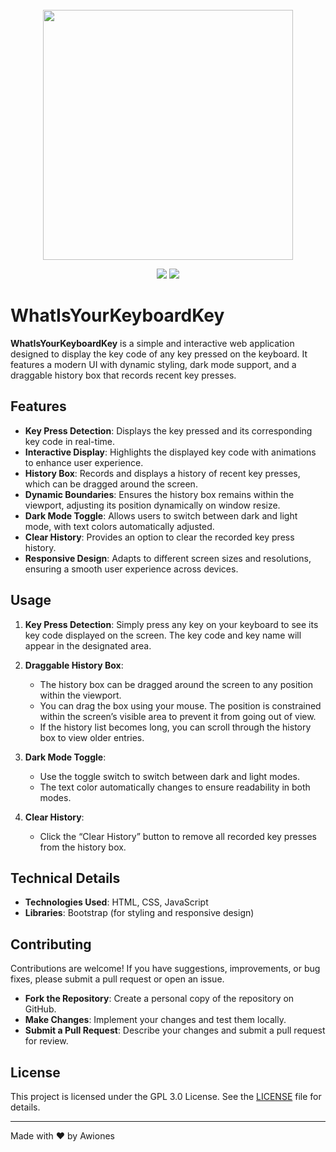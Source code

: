 <div align="center">
  <br>
  <img src="logo-icon.png" alt="" width="400px;">
</div>
<p align="center">
  <a href=""><img src="https://img.shields.io/badge/contributions-welcome-brightgreen.svg?style=flat"></a>
  <a href="https://awiones.github.io/cat-chat.github.io"><img src="https://img.shields.io/badge/Website-Here-brightgreen.svg?style=flat"></a>
</p>

# WhatIsYourKeyboardKey

**WhatIsYourKeyboardKey** is a simple and interactive web application designed to display the key code of any key pressed on the keyboard. It features a modern UI with dynamic styling, dark mode support, and a draggable history box that records recent key presses.

## Features

- **Key Press Detection**: Displays the key pressed and its corresponding key code in real-time.
- **Interactive Display**: Highlights the displayed key code with animations to enhance user experience.
- **History Box**: Records and displays a history of recent key presses, which can be dragged around the screen.
- **Dynamic Boundaries**: Ensures the history box remains within the viewport, adjusting its position dynamically on window resize.
- **Dark Mode Toggle**: Allows users to switch between dark and light mode, with text colors automatically adjusted.
- **Clear History**: Provides an option to clear the recorded key press history.
- **Responsive Design**: Adapts to different screen sizes and resolutions, ensuring a smooth user experience across devices.

## Usage

1. **Key Press Detection**: Simply press any key on your keyboard to see its key code displayed on the screen. The key code and key name will appear in the designated area.

2. **Draggable History Box**:
   - The history box can be dragged around the screen to any position within the viewport.
   - You can drag the box using your mouse. The position is constrained within the screen’s visible area to prevent it from going out of view.
   - If the history list becomes long, you can scroll through the history box to view older entries.

3. **Dark Mode Toggle**:
   - Use the toggle switch to switch between dark and light modes.
   - The text color automatically changes to ensure readability in both modes.

4. **Clear History**:
   - Click the “Clear History” button to remove all recorded key presses from the history box.

## Technical Details

- **Technologies Used**: HTML, CSS, JavaScript
- **Libraries**: Bootstrap (for styling and responsive design)

## Contributing

Contributions are welcome! If you have suggestions, improvements, or bug fixes, please submit a pull request or open an issue.

- **Fork the Repository**: Create a personal copy of the repository on GitHub.
- **Make Changes**: Implement your changes and test them locally.
- **Submit a Pull Request**: Describe your changes and submit a pull request for review.

## License

This project is licensed under the GPL 3.0 License. See the [LICENSE](LICENSE) file for details.

---

Made with ❤️ by Awiones

